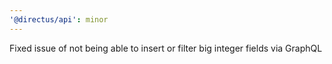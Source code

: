 ```yaml
---
'@directus/api': minor
---
```


Fixed issue of not being able to insert or filter big integer fields via GraphQL
